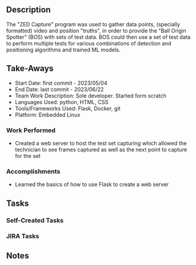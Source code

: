 ## Description
The "ZED Capture" program was used to gather data points, (specially formatted) video and position "truths", in order to provide the "Ball Origin Spotter" (BOS) with sets of test data. BOS could then use a set of test data to perform multiple tests for various combinations of detection and positioning algorithms and trained ML models.

## Take-Aways
* Start Date: first commit - 2023/05/04
* End Date: last commit - 2023/06/22
* Team Work Description: Sole developer. Started form scratch
* Languages Used: python, HTML, CSS
* Tools/Frameworks Used: Flask, Docker, git
* Platform: Embedded Linux

### Work Performed
* Created a web server to host the test set capturing which allowed the technician to see frames captured as well as the next point to capture for the set

### Accomplishments
* Learned the basics of how to use Flask to create a web server

## Tasks

### Self-Created Tasks

### JIRA Tasks

## Notes
